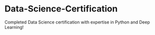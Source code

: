 # Data-Science-Certification
Completed Data Science certification with expertise in Python and Deep Learning! 
